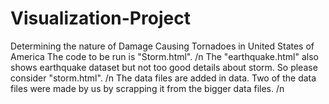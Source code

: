 # Visualization-Project
Determining the nature of Damage Causing Tornadoes in United States of America
The code to be run is "Storm.html". /n
The "earthquake.html" also shows earthquake dataset but not too good details about storm. So please consider "storm.html". /n
The data files are added in data. Two of the data files were made by us by scrapping it from the bigger data files.  /n
